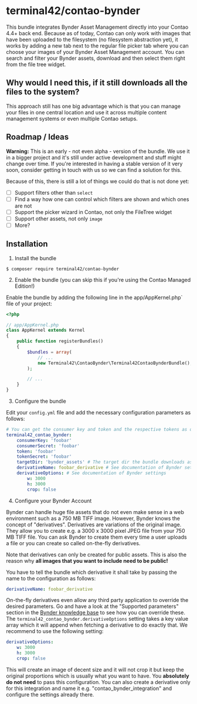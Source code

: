 # terminal42/contao-bynder

This bundle integrates Bynder Asset Management directly into your Contao 4.4+
back end. Because as of today, Contao can only work with images that have been
uploaded to the filesystem (no filesystem abstraction yet), it works by adding
a new tab next to the regular file picker tab where you can choose your images
of your Bynder Asset Management account. You can search and filter your Bynder
assets, download and then select them right from the file tree widget.

## Why would I need this, if it still downloads all the files to the system?

This approach still has one big advantage which is that you can manage your files
in one central location and use it across multiple content management systems or
even multiple Contao setups.

## Roadmap / Ideas

**Warning:** This is an early - not even alpha - version of the bundle. We use it
in a bigger project and it's still under active development and stuff might change
over time. If you're interested in having a stable version of it very soon, consider
getting in touch with us so we can find a solution for this.

Because of this, there is still a lot of things we could do that is not done yet:

- [ ] Support filters other than `select`
- [ ] Find a way how one can control which filters are shown and which ones are not
- [ ] Support the picker wizard in Contao, not only the FileTree widget
- [ ] Support other assets, not only `image`
- [ ] More?

## Installation

1) Install the bundle

```
$ composer require terminal42/contao-bynder
```

2) Enable the bundle (you can skip this if you're using the Contao Managed Edition!)

Enable the bundle by adding the following line in the app/AppKernel.php` file of your project:

```php
<?php

// app/AppKernel.php
class AppKernel extends Kernel
{
    public function registerBundles()
    {
        $bundles = array(
            // ...
            new Terminal42\ContaoBynder\Terminal42ContaoBynderBundle(),
        );

        // ...
    }
}
```

3) Configure the bundle

Edit your `config.yml` file and add the necessary configuration parameters as
follows:

```yaml
# You can get the consumer key and token and the respective tokens as described on https://developer-docs.bynder.com/API/Authorization-and-authentication/#create-a-consumer
terminal42_contao_bynder:
    consumerKey: 'foobar'
    consumerSecret: 'foobar'
    token: 'foobar'
    tokenSecret: 'foobar'
    targetDir: 'bynder_assets' # The target dir the bundle downloads assets to. Make sure it is RELATIVE to your specified contao.upload_path (In that case it would be default store the images in /files/bynder_assets)
    derivativeName: foobar_derivative # See documentation of Bynder settings
    derivativeOptions: # See documentation of Bynder settings
        w: 3000
        h: 3000
        crop: false

```

4) Configure your Bynder Account

Bynder can handle huge file assets that do not even make sense in a web environment
such as a 750 MB TIFF image. However, Bynder knows the concept of "derivatives".
Derivatives are variations of the original image. They allow you to create e.g.
a 3000 x 3000 pixel JPEG file from your 750 MB TIFF file. You can ask Bynder to
create them every time a user uploads a file or you can create so called on-the-fly
derivatives.

Note that derivatives can only be created for public assets.
This is also the reason why **all images that you want to include need to be public!**

You have to tell the bundle which derivative it shall take by passing the name to
the configuration as follows:

```yaml
derivativeName: foobar_derivative
```

On-the-fly derivatives even allow any third party application to override the desired
parameters. Go and have a look at the "Supported parameters" section in the [Bynder
knowledge base][1] to see how you can override these.
The `terminal42_contao_bynder.derivativeOptions` setting takes a key value array
which it will append when fetching a derivative to do exactly that.
We recommend to use the following setting:

```yaml
derivativeOptions: 
    w: 3000
    h: 3000
    crop: false
```

This will create an image of decent size and it will not crop it but keep the original
proportions which is usually what you want to have. You **absolutely do not need**
to pass this configuration. You can also create a derivative only for this integration
and name it e.g. "contao_bynder_integration" and configure the settings already there.



[1]: https://help.bynder.com/Modules/Asset-Bank/Modify-public-derivatives-on-the-fly.htm
